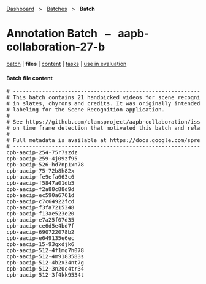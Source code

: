 [Dashboard](../../index.md)  &nbsp; > &nbsp; [Batches](../index.md)  &nbsp; > &nbsp; **Batch** 

# Annotation Batch &nbsp; ⎯ &nbsp; aapb-collaboration-27-b

[batch](index.md) | **files** | [content](content.md) | [tasks](tasks.md) | [use in evaluation](evaluation.md) 

#### Batch file content

<pre>
# --------------------------------------------------------------------------------
# This batch contains 21 handpicked videos for scene recognition with variability
# in slates, chyrons and credits. It was originally intended for sparse time point
# labeling for the Scene Recognition application.
#
# See https://github.com/clamsproject/aapb-collaboration/issues/27 for the issue 
# on time frame detection that motivated this batch and related batches.
#
# Full metadata is available at https://docs.google.com/spreadsheets/d/1C1s7tJErZL3mEME78oTjaRxhWjD2Ke9pIIKFQcSyM8E/edit#gid=0
# --------------------------------------------------------------------------------
cpb-aacip-254-75r7szdz
cpb-aacip-259-4j09zf95
cpb-aacip-526-hd7np1xn78
cpb-aacip-75-72b8h82x
cpb-aacip-fe9efa663c6
cpb-aacip-f5847a01db5
cpb-aacip-f2a88c88d9d
cpb-aacip-ec590a6761d
cpb-aacip-c7c64922fcd
cpb-aacip-f3fa7215348
cpb-aacip-f13ae523e20
cpb-aacip-e7a25f07d35
cpb-aacip-ce6d5e4bd7f
cpb-aacip-690722078b2
cpb-aacip-e649135e6ec
cpb-aacip-15-93gxdjk6
cpb-aacip-512-4f1mg7h078
cpb-aacip-512-4m9183583s
cpb-aacip-512-4b2x34nt7g
cpb-aacip-512-3n20c4tr34
cpb-aacip-512-3f4kk9534t
</pre>

